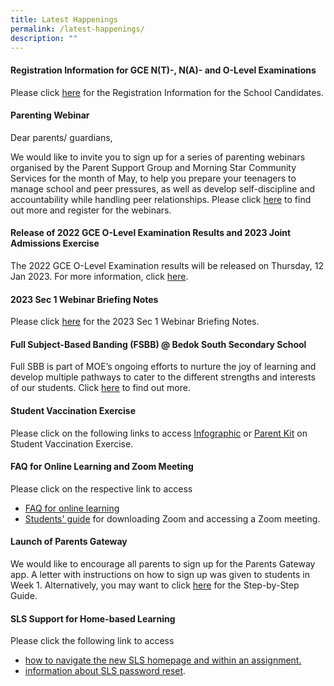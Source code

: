```yaml
---
title: Latest Happenings
permalink: /latest-happenings/
description: ""
---
```

#### Registration Information for GCE N(T)-, N(A)- and O-Level Examinations

Please click [here](https://go.gov.sg/2023seabregistrationinformation) for the Registration Information for the School Candidates.

#### Parenting Webinar

Dear parents/ guardians,  

We would like to invite you to sign up for a series of parenting webinars organised by the Parent Support Group and Morning Star Community Services for the month of May, to help you prepare your teenagers to manage school and peer pressures, as well as develop self-discipline and accountability while handling peer relationships. Please click [here](https://www.morningstar.org.sg/triple-p/l2-sec-run-5/) to find out more and register for the webinars.


#### Release of 2022 GCE O-Level Examination Results and 2023 Joint Admissions Exercise

The 2022 GCE O-Level Examination results will be released on Thursday, 12 Jan 2023. For more information, click&nbsp;[here](/information-and-links/For-Students/2022-O-Level-Results-Release/).

#### 2023 Sec 1 Webinar Briefing Notes

Please click&nbsp;[here](/files/2023%20Welcome_Sec%201.pdf)&nbsp;for the 2023 Sec 1 Webinar Briefing Notes.


#### Full Subject-Based Banding (FSBB) @ Bedok South Secondary School

Full SBB is part of MOE’s ongoing efforts to nurture the joy of learning and develop multiple pathways to cater to the different strengths and interests of our students.&nbsp;Click&nbsp;[here](/curriculum/Full-Subject-Based-Banding-FSBB/) to find out more.


#### Student Vaccination Exercise

Please click on the following links to access&nbsp;[Infographic](/files/Infographic%20onStudent%20Vaccination%20Exercise.pdf)&nbsp;or&nbsp;[Parent Kit](/files/Parent%20Kit%20on%20StudentVaccinationExercise.pdf)&nbsp;on Student Vaccination Exercise.

#### FAQ for Online Learning and Zoom Meeting

Please click on the respective link to access

*   [FAQ for online learning](/files/FAQforonlinelearning.pdf)
*   [Students' guide](/files/Students'%20Guide%20to%20Video%20Conferencing%20with%20Teachers%20Using%20Zoom%20for%20HBL.pdf)&nbsp;for downloading Zoom and accessing a Zoom meeting.

#### Launch of Parents Gateway

We would like to encourage all parents to sign up for the Parents Gateway app. A letter with instructions on how to sign up was given to students in Week 1. Alternatively, you may want to click&nbsp;[here](/files/Letter%20-%20Parents%20Gateway(BSSS).pdf)&nbsp;for the Step-by-Step Guide.



#### SLS Support for Home-based Learning

Please click the following link to access

* [how to navigate the new SLS homepage and within an assignment.](/files/Student%20E-Poster%20for%20Navigation%20on%20SLS.pdf)
* [information about SLS password reset](/information-and-links/for-students/student-learning-space-sls).